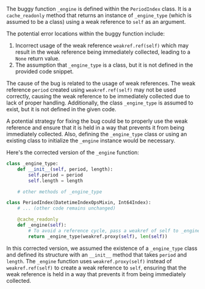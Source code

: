 The buggy function `_engine` is defined within the `PeriodIndex` class. It is a `cache_readonly` method that returns an instance of `_engine_type` (which is assumed to be a class) using a weak reference to `self` as an argument.

The potential error locations within the buggy function include:
1. Incorrect usage of the weak reference `weakref.ref(self)` which may result in the weak reference being immediately collected, leading to a `None` return value.
2. The assumption that `_engine_type` is a class, but it is not defined in the provided code snippet.

The cause of the bug is related to the usage of weak references. The weak reference `period` created using `weakref.ref(self)` may not be used correctly, causing the weak reference to be immediately collected due to lack of proper handling. Additionally, the class `_engine_type` is assumed to exist, but it is not defined in the given code.

A potential strategy for fixing the bug could be to properly use the weak reference and ensure that it is held in a way that prevents it from being immediately collected. Also, defining the `_engine_type` class or using an existing class to initialize the `_engine` instance would be necessary.

Here's the corrected version of the `_engine` function:

```python
class _engine_type:
    def __init__(self, period, length):
        self.period = period
        self.length = length

    # other methods of _engine_type

class PeriodIndex(DatetimeIndexOpsMixin, Int64Index):
    # ... (other code remains unchanged)

    @cache_readonly
    def _engine(self):
        # To avoid a reference cycle, pass a weakref of self to _engine_type.
        return _engine_type(weakref.proxy(self), len(self))
```

In this corrected version, we assumed the existence of a `_engine_type` class and defined its structure with an `__init__` method that takes `period` and `length`. The `_engine` function uses `weakref.proxy(self)` instead of `weakref.ref(self)` to create a weak reference to `self`, ensuring that the weak reference is held in a way that prevents it from being immediately collected.